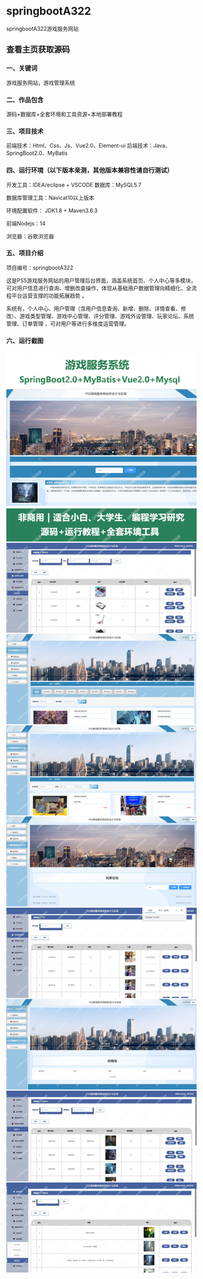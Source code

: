 # springbootA322
springbootA322游戏服务网站
 
## 查看主页获取源码

### 一、关键词
游戏服务网站，游戏管理系统

### 二、作品包含
源码+数据库+全套环境和工具资源+本地部署教程

### 三、项目技术
前端技术：Html、Css、Js、Vue2.0、Element-ui 
后端技术：Java、SpringBoot2.0、MyBatis

### 四、运行环境（以下版本亲测，其他版本兼容性请自行测试）
开发工具：IDEA/eclipse  + VSCODE
数据库：MySQL5.7

数据库管理工具：Navicat10以上版本

环境配置软件： JDK1.8 + Maven3.6.3

前端Nodejs：14

浏览器：谷歌浏览器

### 五、项目介绍
项目编号：springbootA322

这是PS5游戏服务网站的用户管理后台界面，涵盖系统首页、个人中心等多模块，可对用户信息进行查询、增删改查操作，体现从基础用户数据管理向精细化、全流程平台运营支撑的功能拓展趋势 。

系统有，个人中心、用户管理（含用户信息查询、新增、删除、详情查看、修改）、游戏类型管理、游戏中心管理、评分管理、游戏外设管理、玩家论坛、系统管理、订单管理 ，可对用户等进行多维度运营管理。 





### 六、运行截图
![cover.png](./cover.png)
![1.png](./1.png)
![2.png](./2.png)
![3.png](./3.png)
![4.png](./4.png)
![5.png](./5.png)
![6.png](./6.png)
![7.png](./7.png)
![8.png](./8.png)

